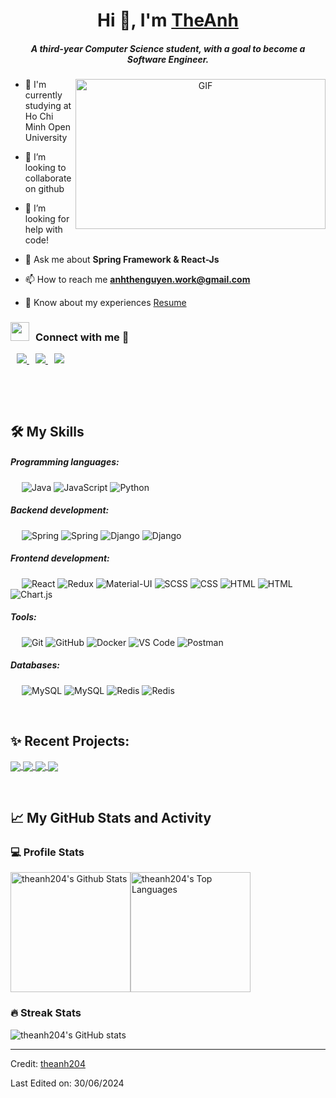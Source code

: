   <h1 align="center">Hi 👋, I'm <a href="https://github.com/theanh204" target="blank">
TheAnh</a></h1>
<h5 align="center">A third-year Computer Science student, with a goal to become a Software Engineer.</h5>

<a target="_blank" align="center">
  <img align="right" top="500" height="240" width="400" alt="GIF" src="https://media.giphy.com/media/SWoSkN6DxTszqIKEqv/giphy.gif">
</a>
<ul>
<li>
<p>🌱 I'm currently studying at Ho Chi Minh Open University</p>
</li>
<li>
<p>👯 I’m looking to collaborate on github</p>
</li>
<li>
<p>🤔 I’m looking for help with code!</p>
</li>
<li>
<p>💬 Ask me about <strong>Spring Framework &amp; React-Js</strong></p>
</li>
<li>
<p>📫 How to reach me <strong><a href="mailto:anhthenguyen.work@gmail.com">anhthenguyen.work@gmail.com</a></strong></p>
</li>
<li>
<p>📄 Know about my experiences <a href="https://drive.google.com/file/d/1sV6fMQSh9NuQfASZvdoDUcXU7yOHRfbR/view" target="blank">Resume</a></p>
</li>
</ul>
<h3 > <img src="https://media.giphy.com/media/iY8CRBdQXODJSCERIr/giphy.gif" width="30" height="30" style="margin-right: 10px;">Connect with me 🤝 </h3>
<div class="icons-social" >
    <a style="margin-left: 10px;" target="_blank" href="http://www.linkedin.com/in/anhthenguyen204/">
			<img src="https://img.icons8.com/doodle/40/000000/linkedin--v2.png">
    </a>
    <a style="margin-left: 10px;" target="_blank" href="https://github.com/theanh204">
		  <img src="https://img.icons8.com/doodle/40/000000/github--v1.png">
    </a>
        <a style="margin-left: 10px;" target="_blank" href="https://www.instagram.com/thean_20.04/">
			<img src="https://img.icons8.com/doodle/40/000000/instagram-new--v2.png"></a>
</div>
<p> </p>
<p> </p>
<h2 id="️-my-skills">🛠️ My Skills</h2>
<h5 id="programming-languages">Programming languages:</h5>
<p> 
<img src="https://img.shields.io/badge/-Java-000?&amp;logo=OPENJDK" alt="Java">
<img src="https://img.shields.io/badge/-JavaScript-000?&amp;logo=JavaScript" alt="JavaScript">
<img src="https://img.shields.io/badge/-Python-000?&amp;logo=Python" alt="Python">
<h5 id="programming-languages">Backend development:</h5>
<p> 
<img src="https://img.shields.io/badge/-SpringMVC-000?&amp;logo=SPRING" alt="Spring">
<img src="https://img.shields.io/badge/-SpringBoot-000?&amp;logo=SPRING" alt="Spring">
<img src="https://img.shields.io/badge/-Django-000?&amp;logo=Django" alt="Django">
<img src="https://img.shields.io/badge/-Flask-000?&amp;logo=Flask" alt="Django">
<h5 id="frontend-development">Frontend development:</h5>
<p> 
<img src="https://img.shields.io/badge/-React-000?&amp;logo=React" alt="React">
<img src="https://img.shields.io/badge/-Redux-000?&amp;logo=Redux" alt="Redux">
<img src="https://img.shields.io/badge/-Material--UI-000?&amp;logo=Material-UI" alt="Material-UI">
<img src="https://img.shields.io/badge/-SCSS-000?&amp;logo=Sass" alt="SCSS">
<img src="https://img.shields.io/badge/-CSS-000?&amp;logo=CSS3" alt="CSS">
<img src="https://img.shields.io/badge/-HTML-000?&amp;logo=HTML5" alt="HTML">
<img src="https://img.shields.io/badge/-JQUERY-000?&amp;logo=JQUERY" alt="HTML">
<img src="https://img.shields.io/badge/-Chart.js-000?&amp;logo=Chart.js" alt="Chart.js"></p>
<h5 id="tools">Tools:</h5>
<p> 
<img src="https://img.shields.io/badge/-Git-000?&amp;logo=Git" alt="Git">
<img src="https://img.shields.io/badge/-GitHub-000?&amp;logo=GitHub" alt="GitHub">
<img src="https://img.shields.io/badge/-Docker-000?&amp;logo=Docker" alt="Docker">
<img src="https://img.shields.io/badge/-VS%20Code-000?&amp;logo=Visual-Studio-Code" alt="VS Code">
<img src="https://img.shields.io/badge/-Postman-000?&amp;logo=Postman" alt="Postman"></p>
<h5 id="databases">Databases:</h5>
<p> 
<img src="https://img.shields.io/badge/-MySQL-000?&amp;logo=MySQL" alt="MySQL">
<img src="https://img.shields.io/badge/-SQLServer-000?&amp;logo=microsoft-sql-server" alt="MySQL">
<img src="https://img.shields.io/badge/-Redis-000?&amp;logo=Redis" alt="Redis">
<img src="https://img.shields.io/badge/-Firebase-000?&amp;logo=Firebase" alt="Redis">
<p> </p>
<h2 id="️-my-outstanding -repo">✨ Recent Projects:</h2>
<a href="https://github.com/theanh204/apartment-management/">
  <img align="center" src="https://github-readme-stats-sigma-five.vercel.app/api/pin/?username=theanh204&repo=apartment-management&theme=dark" />
</a>   
<a href="https://github.com/theanh204/qwicker-django-backend">
  <img align="center" src="https://github-readme-stats-sigma-five.vercel.app/api/pin/?username=theanh204&repo=qwicker-django-backend&theme=dark" />
</a>   
<a href="https://github.com/theanh204/msistore-react">
  <img align="center" src="https://github-readme-stats-sigma-five.vercel.app/api/pin/?username=theanh204&repo=msistore-react&theme=dark" />
</a>   
<a href="https://github.com/theanh204/single-hotel-mangement">
  <img align="center" src="https://github-readme-stats-sigma-five.vercel.app/api/pin/?username=theanh204&repo=single-hotel-mangement&theme=dark" />
</a>   
<p> </p>

<h2 id="-my-github-stats-and-activity">📈 My GitHub Stats and Activity</h2>
<h3 id="-profile-stats">💻 Profile Stats</h3>
<p><img alt="theanh204's Github Stats" src="https://github-readme-stats.vercel.app/api/?username=theanh204&amp;show_icons=true&amp;include_all_commits=true&amp;count_private=true&amp;theme=react&amp;hide_border=true&amp;bg_color=1F222E&amp;title_color=F85D7F&amp;icon_color=F8D866" height="192px"><img alt="theanh204's Top Languages" src="https://github-readme-stats.vercel.app/api/top-langs/?username=theanh204&amp;langs_count=8&amp;layout=compact&amp;theme=react&amp;hide_border=true&amp;bg_color=1F222E&amp;title_color=F85D7F&amp;icon_color=F8D866" height="192px"></p>
<h3 id="-streak-stats">🔥 Streak Stats</h3>
<p><img src="https://github-readme-streak-stats.herokuapp.com/?user=theanh204&amp;theme=tokyonight" alt="theanh204's GitHub stats"></p>

<hr>
<p>Credit: <a href="https://github.com/theanh204">theanh204</a></p>
<p>Last Edited on: 30/06/2024</p>
